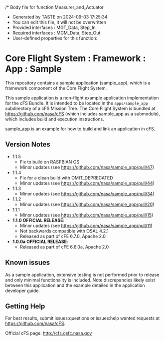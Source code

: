 /* Body file for function Measurer_and_Actuator
 * Generated by TASTE on 2024-09-03 17:25:34
 * You can edit this file, it will not be overwritten
 * Provided interfaces : MGT_Data, Step_In
 * Required interfaces : MGM_Data, Step_Out
 * User-defined properties for this function:

# Core Flight System : Framework : App : Sample

This repository contains a sample application (sample_app), which is a framework component of the Core Flight System.

This sample application is a non-flight example application implementation for the cFS Bundle. It is intended to be located in the `apps/sample_app` subdirectory of a cFS Mission Tree.  The Core Flight System is bundled at https://github.com/nasa/cFS (which includes sample_app as a submodule), which includes build and execution instructions.

sample_app is an example for how to build and link an application in cFS.

## Version Notes
- 1.1.5
  - Fix to build on RASPBIAN OS
  - Minor updates (see https://github.com/nasa/sample_app/pull/47)
- 1.1.4
  - Fix for a clean build with OMIT_DEPRECATED
  - Minor updates (see https://github.com/nasa/sample_app/pull/44)
- 1.1.3
  - Minor updates (see https://github.com/nasa/sample_app/pull/34)
- 1.1.2
  - Minor updates (see https://github.com/nasa/sample_app/pull/20)
- 1.1.1
  - Minor updates (see https://github.com/nasa/sample_app/pull/15)
- **1.1.0 OFFICIAL RELEASE**:
  - Minor updates (see https://github.com/nasa/sample_app/pull/11)
  - Not backwards compatible with OSAL 4.2.1
  - Released as part of cFE 6.7.0, Apache 2.0
- **1.0.0a OFFICIAL RELEASE**:
  - Released as part of cFE 6.6.0a, Apache 2.0

## Known issues

As a sample application, extensive testing is not performed prior to release and only minimal functionality is included.  Note discrepancies likely exist between this application and the example detailed in the application developer guide.

## Getting Help

For best results, submit issues:questions or issues:help wanted requests at https://github.com/nasa/cFS.

Official cFS page: http://cfs.gsfc.nasa.gov
